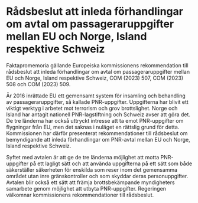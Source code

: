 # Rådsbeslut att inleda förhandlingar om avtal om passageraruppgifter mellan EU och Norge, Island respektive Schweiz

Faktapromemoria gällande Europeiska kommissionens rekommendation till rådsbeslut att inleda förhandlingar om avtal om passageraruppgifter mellan EU och Norge, Island respektive Schweiz, COM (2023) 507, COM (2023) 508 och COM (2023) 509.

År 2016 inrättade EU ett gemensamt system för insamling och behandling av passageraruppgifter, så kallade PNR-uppgifter. Uppgifterna har blivit ett viktigt verktyg i arbetet mot terrorism och grov brottslighet. Norge och Island har antagit nationell PNR-lagstiftning och Schweiz avser att göra det. De tre länderna har också uttryckt intresse att ta emot PNR-uppgifter om flygningar från EU, men det saknas i nuläget en rättslig grund för detta. Kommissionen har därför presenterat rekommendationer till rådsbeslut om bemyndigande att inleda förhandlingar om PNR-avtal mellan EU och Norge, Island respektive Schweiz.

Syftet med avtalen är att ge de tre länderna möjlighet att motta PNR-uppgifter på ett lagligt sätt och att använda uppgifterna på ett sätt som både säkerställer säkerheten för enskilda som reser inom det gemensamma området utan inre gränskontroller och som skyddar deras personuppgifter. Avtalen blir också ett sätt att främja brottsbekämpande myndigheters samarbete genom möjlighet att utbyta PNR-uppgifter. Regeringen välkomnar kommissionens rekommendationer till rådsbeslut.
